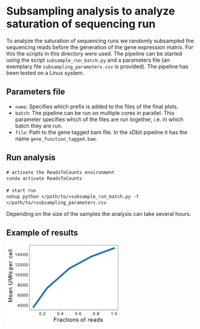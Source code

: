 # Subsampling analysis to analyze saturation of sequencing run

To analyze the saturation of sequencing runs we randomly subsampled the sequencing reads before the generation of the gene expression matrix. For this the scripts in this directory were used. The pipeline can be started using the script `subsample_run_batch.py` and a parameters file (an exemplary file `subsampling_parameters.csv` is provided). The pipeline has been tested on a Linux system.

## Parameters file

- `name`: Specifies which prefix is added to the files of the final plots.
- `batch`: The pipeline can be run on multiple cores in parallel. This parameter specifies which of the files are run together, i.e. in which batch they are run.
- `file`: Path to the gene tagged bam file. In the xDbit pipeline it has the name `gene_function_tagged.bam`.

## Run analysis
```
# activate the ReadsToCounts environment
conda activate ReadsToCounts

# start run
nohup python </path/to/>subsample_run_batch.py -f </path/to/>subsampling_parameters.csv
```

Depending on the size of the samples the analysis can take several hours.

## Example of results

<img src="subsampling_example_plot.PNG" width="300">

